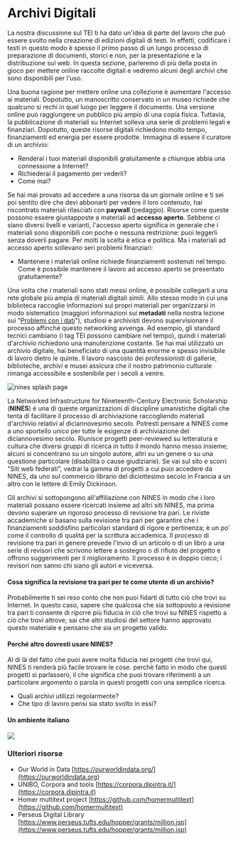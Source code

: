 # Archivi Digitali

La nostra discussione sul TEI ti ha dato un'idea di parte del lavoro che può essere svolto nella creazione di edizioni digitali di testi. In effetti, codificare i testi in questo modo è spesso il primo passo di un lungo processo di preparazione di documenti, storici e non, per la presentazione e la distribuzione sul web. In questa sezione, parleremo di più della posta in gioco per mettere online raccolte digitali  e vedremo alcuni degli archivi che sono disponibili per l'uso.

Una buona ragione per mettere online una collezione è aumentare l'accesso ai materiali. Dopotutto, un manoscritto conservato in un museo richiede che qualcuno si rechi in quel luogo per leggere il documento. Una versione online può raggiungere un pubblico più ampio di una copia fisica. Tuttavia, la pubblicazione di materiali su Internet solleva una serie di problemi legali e finanziari. Dopotutto, queste risorse digitali richiedono molto tempo, finanziamenti ed energia per essere prodotte. Immagina di essere il curatore di un archivio:

* Renderai i tuoi materiali disponibili gratuitamente a chiunque abbia una connessione a Internet?&#x20;
* Richiederai il pagamento per vederli?&#x20;
* Come mai?

Se hai mai provato ad accedere a una risorsa da un giornale online e ti sei poi sentito dire che devi abbonarti per vedere il loro contenuto, hai riscontrato materiali rilasciati con **paywall** (pedaggio). Risorse come queste possono essere giustapposte a materiali ad **accesso aperto**. Sebbene ci siano diversi livelli e varianti, l'accesso aperto significa in generale che i materiali sono disponibili con poche o nessuna restrizione: puoi leggerli senza doverli pagare. Per molti la scelta è etica e politica. Ma i materiali ad accesso aperto sollevano seri problemi finanziari:

* Mantenere i materiali online richiede finanziamenti sostenuti nel tempo. Come è possibile mantenere il lavoro ad accesso aperto se presentato gratuitamente?

Una volta che i materiali sono stati messi online, è possibile collegarli a una rete globale più ampia di materiali digitali simili. Allo stesso modo in cui una biblioteca raccoglie informazioni sui propri materiali per organizzarsi in modo sistematico (maggiori informazioni sui **metadati** nella nostra lezione sui "[Problemi con i dati](../data-cleaning/problems-with-data/)"), studiosi e archivisti devono supervisionare il processo affinché questo networking avvenga. Ad esempio, gli standard tecnici cambiano (i tag TEI possono cambiare nel tempo), quindi i materiali d'archivio richiedono una manutenzione costante. Se hai mai utilizzato un archivio digitale, hai beneficiato di una quantità enorme e spesso invisibile di lavoro dietro le quinte. Il lavoro nascosto dei professionisti di gallerie, biblioteche, archivi e musei  assicura che il nostro patrimonio culturale rimanga accessibile e sostenibile per i secoli a venire.

![nines splash page](../assets/archives/nines-splash.jpg)

La Networked Infrastructure for Nineteenth-Century Electronic Scholarship (**NINES**) è una di queste organizzazioni di discipline umanistiche digitali che tenta di facilitare il processo di archiviazione raccogliendo materiali d'archivio relativi al diciannovesimo secolo. Potresti pensare a NINES come a uno sportello unico per tutte le esigenze di archiviazione del diciannovesimo secolo. Riunisce progetti peer-reviewed su letteratura e cultura che diversi gruppi di ricerca in tutto il mondo hanno messo insieme; alcuni si concentrano su un singolo autore, altri su un genere o su una questione particolare (disabilità o cause giudiziarie). Se vai sul sito e scorri "Siti web federati", vedrai la gamma di progetti a cui puoi accedere da NINES, da uno sul commercio librario del diciottesimo secolo in Francia a un altro con le lettere di Emily Dickinson.&#x20;

Gli archivi si sottopongono all'affiliazione con NINES in modo che i loro materiali possano essere ricercati insieme ad altri siti NINES, ma prima devono superare un rigoroso processo di revisione tra pari. Le riviste accademiche si basano sulla revisione tra pari per garantire che i finanziamenti soddisfino particolari standard di rigore e pertinenza; è un po' come il controllo di qualità per la scrittura accademica. Il processo di revisione tra pari in genere prevede l'invio di un articolo o di un libro a una serie di revisori che scrivono lettere a sostegno o di rifiuto del progetto e offrono suggerimenti per il miglioramento. Il processo è in doppio cieco; i revisori non sanno chi siano gli autori e viceversa.&#x20;

#### Cosa significa la revisione tra pari per te come utente di un archivio?&#x20;

Probabilmente ti sei reso conto che non puoi fidarti di tutto ciò che trovi su Internet. In questo caso, sapere che qualcosa che sia sottoposto a revisione tra pari ti consente di riporre più fiducia in ciò che trovi su NINES rispetto a ciò che trovi altrove; sai che altri studiosi del settore hanno approvato questo materiale e pensano che sia un progetto valido.

#### Perché altro dovresti usare NINES?

Al di là del fatto che puoi avere molta fiducia nei progetti che trovi qui, NINES ti renderà più facile trovare le cose. perchè fatto in modo che questi progetti  si parlassero,  il che significa che puoi trovare riferimenti a un particolare argomento o parola in questi progetti con una semplice ricerca.

* Quali archivi utilizzi regolarmente?
* Che tipo di lavoro pensi sia stato svolto in essi?

#### Un ambiente italiano

![](../.gitbook/assets/screenshot-biblio.sns.it-2022.03.21-20\_47\_24.png)

### Ulteriori risorse

* Our World in Data [https://ourworldindata.org/](https://ourworldindata.org)
* UNIBO, Corpora and tools [https://corpora.dipintra.it/](https://corpora.dipintra.it)
* Homer multitext project [https://github.com/homermultitext](https://github.com/homermultitext)
* Perseus Digital Library [https://www.perseus.tufts.edu/hopper/grants/million.jsp](https://www.perseus.tufts.edu/hopper/grants/million.jsp)
